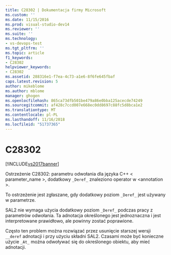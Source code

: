 ```yaml
---
title: C28302 | Dokumentacja firmy Microsoft
ms.custom: ''
ms.date: 11/15/2016
ms.prod: visual-studio-dev14
ms.reviewer: ''
ms.suite: ''
ms.technology:
- vs-devops-test
ms.tgt_pltfrm: ''
ms.topic: article
f1_keywords:
- C28302
helpviewer_keywords:
- C28302
ms.assetid: 288316e1-f7ea-4c73-a1e6-8f6fe645fbaf
caps.latest.revision: 5
author: mikeblome
ms.author: mblome
manager: ghogen
ms.openlocfilehash: 865ca73dfb501be479a86e0bba125acecde74249
ms.sourcegitcommit: af428c7ccd007e668ec0dd8697c88fc5d8bca1e2
ms.translationtype: MT
ms.contentlocale: pl-PL
ms.lasthandoff: 11/16/2018
ms.locfileid: "51737365"
---
```

# <a name="c28302"></a>C28302
[!INCLUDE[vs2017banner](../includes/vs2017banner.md)]

Ostrzeżenie C28302: parametru odwołania dla języka C++ < parameter_name >, dodatkowy `_Deref_` znaleziono operator w \<annotation >.  
  
 To ostrzeżenie jest zgłaszane, gdy dodatkowy poziom `_Deref_` jest używany w parametrze.  
  
 SAL2 nie wymaga użycia dodatkowy poziom `_Deref_` podczas pracy z parametrów odwołania. Ta adnotacja określonego jest jednoznaczna i jest interpretowane prawidłowo, ale powinny zostać poprawione.  
  
 Często ten problem można rozwiązać przez usunięcie starszej wersji `__deref` adnotacji i przy użyciu składni SAL2. Czasami może być konieczne użycie `_At_` można odwoływać się do określonego obiektu, aby mieć adnotacji.



